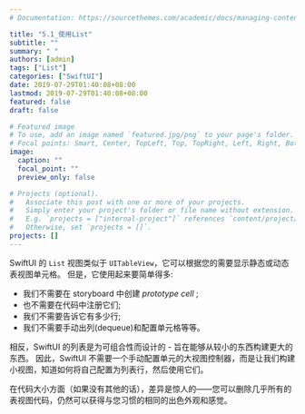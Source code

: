 ```yaml
---
# Documentation: https://sourcethemes.com/academic/docs/managing-content/

title: "5.1_使用List"
subtitle: ""
summary: " "
authors: [admin]
tags: ["List"]
categories: ["SwiftUI"]
date: 2019-07-29T01:40:08+08:00
lastmod: 2019-07-29T01:40:08+08:00
featured: false
draft: false

# Featured image
# To use, add an image named `featured.jpg/png` to your page's folder.
# Focal points: Smart, Center, TopLeft, Top, TopRight, Left, Right, BottomLeft, Bottom, BottomRight.
image:
  caption: ""
  focal_point: ""
  preview_only: false

# Projects (optional).
#   Associate this post with one or more of your projects.
#   Simply enter your project's folder or file name without extension.
#   E.g. `projects = ["internal-project"]` references `content/project/deep-learning/index.md`.
#   Otherwise, set `projects = []`.
projects: []
---
```

<!-- more -->
SwiftUI 的 `List` 视图类似于 `UITableView`，它可以根据您的需要显示静态或动态表视图单元格。 但是，它使用起来要简单得多:

* 我们不需要在 storyboard 中创建 _prototype cell_ ; 
* 也不需要在代码中注册它们; 
* 我们不需要告诉它有多少行; 
* 我们不需要手动出列(dequeue)和配置单元格等等。

相反，SwiftUI 的列表是为可组合性而设计的 - 旨在能够从较小的东西构建更大的东西。 因此，SwiftUI 不需要一个手动配置单元的大视图控制器，而是让我们构建小视图，知道如何将自己配置为列表行，然后使用它们。

在代码大小方面（如果没有其他的话），差异是惊人的——您可以删除几乎所有的表视图代码，仍然可以获得与您习惯的相同的出色外观和感觉。